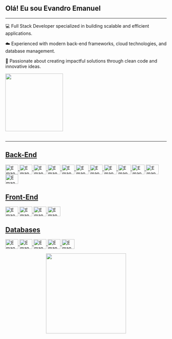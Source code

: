 ## Olá! Eu sou Evandro Emanuel 

---

<div>
 <a>
  <p>
    💻 Full Stack Developer specialized in building scalable and efficient applications.  
  </p>
  <p> 
    ☁️ Experienced with modern back-end frameworks, cloud technologies, and database management. 
  </p>
  <p>
    🚀 Passionate about creating impactful solutions through clean code and innovative ideas. 
  </p>
</div>
<div> 
  <a href="https://github.com/EvandroEmanuel">
  <img height="180em" src="https://github-redme-stats.vercel.app/api?username=EvandroEmanuel&show_icons=true&theme=dracula&include_all_commits=true&count_private=true"/> 
</div>
    
  <div style="display: inline_block"><br> 

  ---
    
  ## Back-End 


  
  <img align="center" alt="Emanuel-Java" height="30" width="40" src="https://cdn.jsdelivr.net/gh/devicons/devicon@latest/icons/java/java-original.svg" /> 
  <img align="center" alt="Emanuel-springboot" height="30" width="40" src="https://cdn.jsdelivr.net/gh/devicons/devicon@latest/icons/spring/spring-original-wordmark.svg" /> 
  <img align="center" alt="Emanuel-python" height="30" width="40" src="https://cdn.jsdelivr.net/gh/devicons/devicon@latest/icons/python/python-original.svg" /> 
  <img align="center" alt="Emanuel-django" height="30" width="40" src="https://cdn.jsdelivr.net/gh/devicons/devicon@latest/icons/django/django-plain-wordmark.svg" /> 
  <img align="center" alt="Emanuel-ruby" height="30" width="40" src="https://cdn.jsdelivr.net/gh/devicons/devicon@latest/icons/ruby/ruby-original.svg" /> 
  <img align="center" alt="Emanuel-javascript" height="30" width="40" src="https://cdn.jsdelivr.net/gh/devicons/devicon@latest/icons/javascript/javascript-original.svg" /> 
  <img align="center" alt="Emanuel-typescript" height="30" width="40" src="https://cdn.jsdelivr.net/gh/devicons/devicon@latest/icons/typescript/typescript-original.svg" /> 
  <img align="center" alt="Emanuel-nodejs" height="30" width="40" src="https://cdn.jsdelivr.net/gh/devicons/devicon@latest/icons/nodejs/nodejs-original-wordmark.svg" /> 
  <img align="center" alt="Emanuel-nestjs" height="30" width="40" src="https://cdn.jsdelivr.net/gh/devicons/devicon@latest/icons/nestjs/nestjs-original.svg" /> 
  <img align="center" alt="Emanuel-expressjs" height="30" width="40" src="https://cdn.jsdelivr.net/gh/devicons/devicon@latest/icons/express/express-original.svg" /> 
  <img align="center" alt="Emanuel-docker" height="30" width="40" src="https://cdn.jsdelivr.net/gh/devicons/devicon@latest/icons/docker/docker-original-wordmark.svg" /> 
  <img align="center" alt="Emanuel-AWS" height="30" width="40" src="https://cdn.jsdelivr.net/gh/devicons/devicon@latest/icons/amazonwebservices/amazonwebservices-original-wordmark.svg" />
  

  
  ## Front-End 


  
  <img align="center" alt="Emanuel-react" height="30" width="40" src="https://cdn.jsdelivr.net/gh/devicons/devicon@latest/icons/react/react-original.svg" /> 
  <img align="center" alt="Emanuel-reactnative" height="30" width="40" src="https://cdn.jsdelivr.net/gh/devicons/devicon@latest/icons/reactnative/reactnative-original-wordmark.svg" /> 
  <img align="center" alt="Emanuel-nextjs" height="30" width="40" src="https://cdn.jsdelivr.net/gh/devicons/devicon@latest/icons/nextjs/nextjs-original.svg" /> 
  <img align="center" alt="Emanuel-angular" height="30" width="40" src="https://cdn.jsdelivr.net/gh/devicons/devicon@latest/icons/angularjs/angularjs-original.svg" /> 
  

  
  ## Databases 


  <img align="center" alt="Emanuel-postgresql" height="30" width="40" src="https://cdn.jsdelivr.net/gh/devicons/devicon@latest/icons/postgresql/postgresql-original-wordmark.svg" /> 
  <img align="center" alt="Emanuel-mysql" height="30" width="40" src="https://cdn.jsdelivr.net/gh/devicons/devicon@latest/icons/mysql/mysql-plain-wordmark.svg" /> 
  <img align="center" alt="Emanuel-firebase" height="30" width="40" src="https://cdn.jsdelivr.net/gh/devicons/devicon@latest/icons/firebase/firebase-original-wordmark.svg" />
  <img align="center" alt="Emanuel-mongodb" height="30" width="40" src="https://cdn.jsdelivr.net/gh/devicons/devicon@latest/icons/mongodb/mongodb-original-wordmark.svg" />
  <img align="center" alt="Emanuel-prisma" height="30" width="40" src="https://cdn.jsdelivr.net/gh/devicons/devicon@latest/icons/prisma/prisma-original-wordmark.svg" /> 

  
  </div>

 <p align="center">
  <img src="https://media.tenor.com/Atp0OYQ4G4gAAAAC/baby-yoda-mandalorian.gif" width="250"/>
</p>
  



